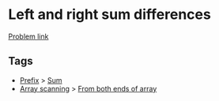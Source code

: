 # Left and right sum differences

[Problem link](https://leetcode.com/problems/left-and-right-sum-differences/)

## Tags

* [Prefix](/README.md#Prefix) > [Sum](/README.md#Prefix-Sum)
* [Array scanning](/README.md#Array_scanning) > [From both ends of array](/README.md#Array_scanning-From_both_ends_of_array)
